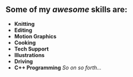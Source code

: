 ## Some of my *awesome* skills are:
  * **Knitting**
  * **Editing**
  * **Motion Graphics**
  * **Cooking**
  * **Tech Support**
  * **Illustrations**
  * **Driving**
  * **C++ Programming**
  *So on so forth...*
